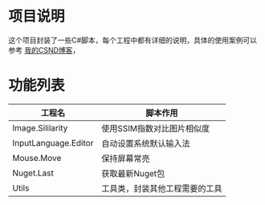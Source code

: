 # 项目说明

这个项目封装了一些C#脚本，每个工程中都有详细的说明，具体的使用案例可以参考 [我的CSND博客](https://blog.csdn.net/DynastyRumble)，

# 功能列表

|工程名|脚本作用|
|--|--|
|Image.Sililarity | 使用SSIM指数对比图片相似度 |
|InputLanguage.Editor | 自动设置系统默认输入法 |
|Mouse.Move | 保持屏幕常亮 |
|Nuget.Last|获取最新Nuget包|
|Utils |工具类，封装其他工程需要的工具 |
